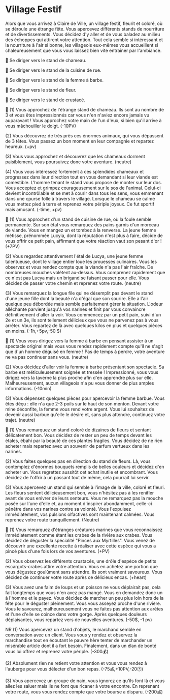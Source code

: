 # Village Festif
Alors que vous arrivez à Claire de Ville, un village festif, fleurit et coloré, où se déroule une étrange fête. Vous apercevez différents stands de nourriture et de divertissements. Vous décidez d'y aller et de vous baladez au milieu des échoppes qui attirent votre attention. Tout cela semble si intéressant et la nourriture à l'air si bonne, les villageois eux-mêmes vous accueillent si chaleureusement que vous vous laissez bien vite entraîner par l'ambiance.

🐫 Se diriger vers le stand de chameau.

🌭 Se diriger vers le stand de la cuisine de rue.

🧔 Se diriger vers le stand de la femme à barbe.

🌺 Se diriger vers le stand de fleur.

🦀 Se diriger vers le stand de crustacé.


🐫
(1) Vous approchez de l'étrange stand de chameau. Ils sont au nombre de 3 et vous êtes impressionnés car vous n'en n'aviez encore jamais vu auparavant ! Vous approchez votre main de l'un d'eux, si bien qu'il arrive à vous mâchouiller le doigt. (-10PV)

(2) Vous découvrez de très près ces énormes animaux, qui vous dépassent de 3 têtes. Vous passez un bon moment en leur compagnie et repartez heureux. (+pv)

(3) Vous vous approchez et découvrez que les chameaux dorment paisiblement, vous poursuivez donc votre aventure. (neutre)

(4) Vous vous intéressez fortement à ces splendides chameaux et progressez dans leur direction tout en vous demandant si leur viande est comestible. L'homme tenant le stand vous propose de monter sur leur dos. Vous acceptez et grimpez courageusement sur le sos de l'animal. Celui-ci devient incontrôlable et se met à courir dans tous les sens, vous emmenant dans une cpurse folle à travers le village. Lorsque le chameau se calme vous mettez pied à terre et reprenez votre périple joyeux. Ce fut sportif mais amusant. (-time, +pv)

🌭
(1) Vous approchez d'un stand de cuisine de rue, où la foule semble permanente. Sur son étal vous remarquez des pains garnis d'un morceau de viande. Vous en mangez un et tombez à la renverse. La jeune femme métisse, prénommée Lucyia, dont la réputation n'est plus à faire, décide de vous offrir ce petit pain, affirmant que votre réaction vaut son pesant d'or ! (+7PV)

(2) Vous regardez attentivement l'étal de Lucya, une jeune femme talentueuse, dont le village entier loue les prouesses culinaires. Vous les observez et vous rendez compte que la viande n'a pas l'air fraîche. De nombreuses mouches volètent au-dessus. Vous comprenez rapidement que ce n'est pas Lucya mais un brigand se faisant passer pour elle. Vous décidez de passer votre chemin et reprenez votre route. (neutre)

(3) Vous remarquez la longue file qui ne désemplit pas devant le stand d'une jeune fille dont la beauté n'a d'égal que son sourire. Elle a l'air quelque peu débordée mais semble parfaitement gérer la situation. L'odeur alléchante parvient jusqu'à vos narines et finit par vous convaincre définitivement d'aller la voir. Vous commencez par un petit pain, suivi d'un 2e et un 3e, ils sont tellement délicieux que vous ne parvenez pas à vous arrêter. Vous repartez de là avec quelques kilos en plus et quelques pièces en moins. (-1h,+5pv,-50 $)

🧔
(1) Vous vous dirigez vers la femme à barbe en pensant assister à un spectacle original mais vous vous rendez rapidement compte qu'il ne s'agit que d'un homme déguisé en femme ! Pas de temps à perdre, votre aventure ne va pas continuer sans vous. (neutre)

(2) Vous décidez d'aller voir la femme à barbe présentant son spectacle. Sa barbe est méticuleusement soignée et tressée ! Impressionné, vous vous dirigez vers la taverne la plus proche afin d'en apprendre plus sur elle. Malheureusement, aucun villageois n'a pu vous donner de plus amples informations. (-10min)

(3) Vous dépensez quelques pièces pour apercevoir la femme barbue. Vous êtes déçu : elle n'a que 2-3 poils sur le haut de son menton. Devant votre mine déconfite, la femme vous rend votre argent. Vous lui souhaitez de devenir aussi barbue qu'elle le désire et, sans plus attendre, continuez votre trajet. (neutre)

🌺
(1) Vous remarquez un stand coloré de dizaines de fleurs et sentant délicatement bon. Vous décidez de rester un peu de temps devant les étales, ébahi par la beauté de ces plantes fragiles. Vous décidez de ne rien acheter mais repartez avec un souvenir de parfum vertueux dans les narines.

(2) Vous faites quelques pas en direction du stand de fleurs. Là, vous contemplez d'énormes bouquets remplis de belles couleurs et décidez d'en acheter un. Vous regrettez aussitôt cet achat inutile et encombrant. Vous décidez de l'offrir à un passant tout de même, cela pourrait lui servir.

(3) Vous apercevez un stand qui semble à l'image de la ville, coloré et fleuri. Les fleurs sentent délicieusement bon, vous n'hésitez pas à les renifler avant de vous enivrer de leurs senteurs. Vous ne remarquez pas la mouche posée sur l'une d'elle et, au moment d'inspirer abondamment, celle-ci pénètre dans vos narines contre sa volonté. Vous l'expulsez immédiatement, vos pulsions olfactives sont maintenant calmées. Vous reprenez votre route tranquillement. (Neutre)

🦀
(1) Vous remarquez d'étranges créatures marines que vous reconnaissez immédiatement comme étant les crabes de la rivière aux crabes. Vous décidez de déguster la spécialité "Pinces aux Myrtilles". Vous venez de découvrir une excellente recette à réaliser avec cette espèce qui vous a pincé plus d'une fois lors de vos aventures. (+PV)

(2) Vous observez les différents crustacés, une drôle d'espèce de petits escargots-crabes attire votre attention. Vous en achetez une portion que vous dégustez goulûment sans attendre. Ils sont vraiment savoureux. Vous décidez de continuer votre route après ce délicieux encas. (+heart)

(3) Vous avez une faim de loups et un poisson ne vous déplairait pas, cela fait longtemps que vous n'en avez pas mangé. Vous en demandez donc un à l'homme et le payez. Vous décidez de marcher un peu plus loin hors de la fête pour le déguster pleinement. Vous vous asseyez proche d'une rivière. Vous le savourez, malheureusement vous ne faites pas attention aux arêtes et l'une d'elle se coince dans votre gorge. Après quelques douleurs déplaisantes, vous repartez vers de nouvelles aventures. (-50$, -1 pv)


NR
(1) Vous apercevez un stand d'objets, le marchand semble en conversation avec un client. Vous vous y rendez et observez la marchandise tout en écoutant le pauvre hère tenter de marchander un misérable article dont il a fort besoin. Finalement, dans un élan de bonté vous lui offrez et reprenez votre périple. (-300💰)

(2) Absolument rien ne retient votre attention et vous vous rendez à l'auberge pour vous délecter d'un bon repas. (-75💰,+10PV,-20🕑)

(3) Vous apercevez un groupe de nain, vous ignorez ce qu'ils font là et vous allez les saluer mais ils ne font que ricaner à votre encontre. En reprenant votre route, vous vous rendez compte que votre bourse a disparu. (-200💰)
